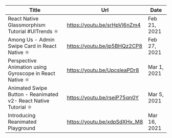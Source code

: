 | Title                                                           | Url                          | Date         |
| --------------------------------------------------------------- | ---------------------------- | ------------ |
| React Native Glassmorphism Tutorial #UITrends ⚛️                 | https://youtu.be/srHpVl6nZm4 | Feb 21, 2021 |
| Among Us - Admin Swipe Card in React Native ⚛️                   | https://youtu.be/jp5BHQz2CP8 | Feb 27, 2021 |
| Perspective Animation using Gyroscope in React Native ⚛️         | https://youtu.be/UpcsleaPDr8 | Mar 1, 2021  |
| Animated Swipe Button - Reanimated v2-  React Native Tutorial ⚛️ | https://youtu.be/rseiP75qn0Y | Mar 5, 2021  |
| Introducing Reanimated Playground                               | https://youtu.be/xdpSdXHx_M8 | Mar 16, 2021 |